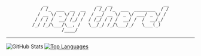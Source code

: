 <div align="center">

```
    __                  __  __                   __
   / /_  ___  __  __   / /_/ /_  ___  ________  / /
  / __ \/ _ \/ / / /  / __/ __ \/ _ \/ ___/ _ \/ / 
 / / / /  __/ /_/ /  / /_/ / / /  __/ /  /  __/_/  
/_/ /_/\___/\__, /   \__/_/ /_/\___/_/   \___(_)   
           /____/                                  
```
</div>

---

<a align="center" href=https://github.com/anuraghazra/github-readme-stats>
  <img align="left" alt="GitHub Stats" src="https://github-readme-stats.vercel.app/api?username=acuteenvy&show_icons=true&hide_border=true&include_all_commits=true&theme=radical" />
  <img align="center" alt="Top Languages" src="https://github-readme-stats.vercel.app/api/top-langs/?username=acuteenvy&hide_border=true&layout=compact&exclude_repo=acuteenvy.github.io&theme=radical" />
</a>
